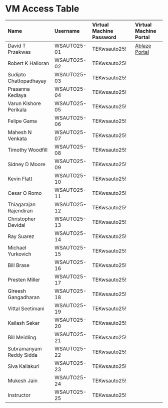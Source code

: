 # VM Access Table

| Name                        | Username     | Virtual Machine Password | Virtual Machine Portal |
|:----------------------------|:-------------|:-------------------------|:-----------------------|
| David T Przekwas            | WSAUTO25-01  | TEKwsauto25!             | [Ablaze Portal](https://my.ablazedesktop.com) |
| Robert K Halloran           | WSAUTO25-02  | TEKwsauto25!             |                        |
| Sudipto Chattopadhayay      | WSAUTO25-03  | TEKwsauto25!             |                        |
| Prasanna Kedlaya            | WSAUTO25-04  | TEKwsauto25!             |                        |
| Varun Kishore Perikala      | WSAUTO25-05  | TEKwsauto25!             |                        |
| Felipe Gama                 | WSAUTO25-06  | TEKwsauto25!             |                        |
| Mahesh N Venkata            | WSAUTO25-07  | TEKwsauto25!             |                        |
| Timothy Woodfill            | WSAUTO25-08  | TEKwsauto25!             |                        |
| Sidney D Moore              | WSAUTO25-09  | TEKwsauto25!             |                        |
| Kevin Flatt                 | WSAUTO25-10  | TEKwsauto25!             |                        |
| Cesar O Romo                | WSAUTO25-11  | TEKwsauto25!             |                        |
| Thiagarajan Rajendiran      | WSAUTO25-12  | TEKwsauto25!             |                        |
| Christopher Devidal         | WSAUTO25-13  | TEKwsauto25!             |                        |
| Ray Suarez                  | WSAUTO25-14  | TEKwsauto25!             |                        |
| Michael Yurkovich           | WSAUTO25-15  | TEKwsauto25!             |                        |
| Bill Brase                  | WSAUTO25-16  | TEKwsauto25!             |                        |
| Presten Miller              | WSAUTO25-17  | TEKwsauto25!             |                        |
| Gireesh Gangadharan         | WSAUTO25-18  | TEKwsauto25!             |                        |
| Vittal Seetimani            | WSAUTO25-19  | TEKwsauto25!             |                        |
| Kailash Sekar               | WSAUTO25-20  | TEKwsauto25!             |                        |
| Bill Meidling               | WSAUTO25-21  | TEKwsauto25!             |                        |
| Subramanyam Reddy Sidda     | WSAUTO25-22  | TEKwsauto25!             |                        |
| Siva Kallakuri              | WSAUTO25-23  | TEKwsauto25!             |                        |
| Mukesh Jain                 | WSAUTO25-24  | TEKwsauto25!             |                        |
| Instructor                  | WSAUTO25-25  | TEKwsauto25!             |                        |
